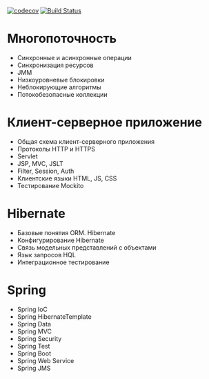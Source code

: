 [![codecov](https://codecov.io/gh/RVohmin/job4j_middle/branch/master/graph/badge.svg)](https://codecov.io/gh/RVohmin/job4j_middle)
[![Build Status](https://travis-ci.org/RVohmin/job4j_design.svg?branch=master)](https://travis-ci.org/RVohmin/job4j_design)
# Многопоточность
* Синхронные и асинхронные операции
* Синхронизация ресурсов
* JMM
* Низкоуровневые блокировки
* Неблокирующие алгоритмы
* Потокобезопасные коллекции

# Клиент-серверное приложение
* Общая схема клиент-серверного приложения
* Протоколы HTTP и HTTPS
* Servlet
* JSP, MVC, JSLT
* Filter, Session, Auth
* Клиентские языки HTML, JS, CSS
* Тестирование Mockito

# Hibernate
* Базовые понятия ORM. Hibernate
* Конфигурирование Hibernate
* Связь модельных представлений с объектами
* Язык запросов HQL
* Интеграционное тестирование

# Spring
* Spring IoC
* Spring HibernateTemplate
* Spring Data
* Spring MVC
* Spring Security
* Spring Test
* Spring Boot
* Spring Web Service
* Spring JMS
